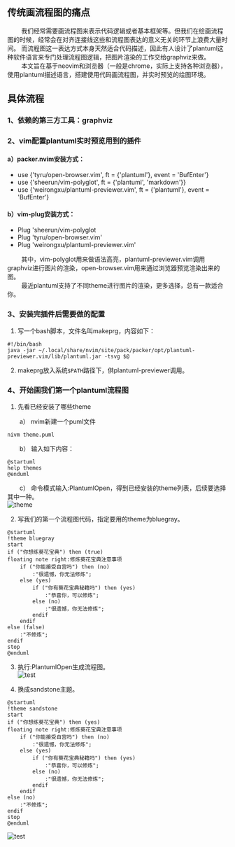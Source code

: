
## 传统画流程图的痛点
&nbsp;&emsp;&emsp;我们经常需要画流程图来表示代码逻辑或者基本框架等。但我们在绘画流程图的时候，经常会在对齐连接线这些和流程图表达的意义无关的环节上浪费大量时间。
而流程图这一表达方式本身天然适合代码描述，因此有人设计了plantuml这种软件语言来专门处理流程图逻辑，把图片渲染的工作交给graphviz来做。  
&nbsp;&emsp;&emsp;本文旨在基于neovim和浏览器（一般是chrome，实际上支持各种浏览器），使用plantuml描述语言，搭建使用代码画流程图，并实时预览的绘图环境。

## 具体流程
### 1、依赖的第三方工具：graphviz
### 2、vim配置plantuml实时预览用到的插件

#### a）packer.nvim安装方式：
- use {'tyru/open-browser.vim', ft = {'plantuml'}, event = 'BufEnter'}
- use {'sheerun/vim-polyglot', ft = {'plantuml', 'markdown'}}
- use {'weirongxu/plantuml-previewer.vim', ft = {'plantuml'}, event = 'BufEnter'}

#### b）vim-plug安装方式：
- Plug 'sheerun/vim-polyglot
- Plug 'tyru/open-browser.vim'
- Plug 'weirongxu/plantuml-previewer.vim'

&nbsp;&emsp;&emsp;其中，vim-polyglot用来做语法高亮，plantuml-previewer.vim调用graphviz进行图片的渲染，open-browser.vim用来通过浏览器预览渲染出来的图。  
&nbsp;&emsp;&emsp;最近plantuml支持了不同theme进行图片的渲染，更多选择，总有一款适合你。

### 3、安装完插件后需要做的配置
1. 写一个bash脚本，文件名叫makeprg，内容如下：
```
#!/bin/bash
java -jar ~/.local/share/nvim/site/pack/packer/opt/plantuml-previewer.vim/lib/plantuml.jar -tsvg $@
```
2. makeprg放入系统`$PATH`路径下，供plantuml-previewer调用。

### 4、开始画我们第一个plantuml流程图
1. 先看已经安装了哪些theme  
  
&emsp;&emsp;a） nvim新建一个puml文件
```
nivm theme.puml
```
&emsp;&emsp;b） 输入如下内容：
```
@startuml
help themes
@enduml
```
&emsp;&emsp;c） 命令模式输入:PlantumlOpen，得到已经安装的theme列表，后续要选择其中一种。  
![theme](http://youseeicanfly.gitee.io/picturebed/plantuml/theme.png)

2. 写我们的第一个流程图代码，指定要用的theme为bluegray。   
```
@startuml
!theme bluegray
start
if ("你想练葵花宝典") then (true)
floating note right:修炼葵花宝典注意事项
    if ("你能接受自宫吗") then (no)
        :"很遗憾，你无法修炼";
    else (yes)
        if ("你有葵花宝典秘籍吗") then (yes)
            :"恭喜你，可以修炼";
        else (no)
            :"很遗憾，你无法修炼";
        endif
    endif
else (false)
    :"不修炼";
endif
stop
@enduml
```
3. 执行:PlantumlOpen生成流程图。  
![test](http://youseeicanfly.gitee.io/picturebed/plantuml/test_bluegray.png)

3. 换成sandstone主题。  
```
@startuml
!theme sandstone
start
if ("你想练葵花宝典") then (yes)
floating note right:修炼葵花宝典注意事项
    if ("你能接受自宫吗") then (no)
        :"很遗憾，你无法修炼";
    else (yes)
        if ("你有葵花宝典秘籍吗") then (yes)
            :"恭喜你，可以修炼";
        else (no)
            :"很遗憾，你无法修炼";
        endif
    endif
else (no)
    :"不修炼";
endif
stop
@enduml
```
![test](http://youseeicanfly.gitee.io/picturebed/plantuml/test_sandstone.png)
